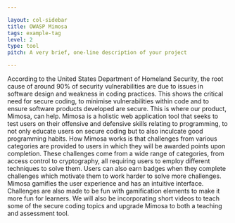 ```yaml
---

layout: col-sidebar
title: OWASP Mimosa
tags: example-tag
level: 2
type: tool
pitch: A very brief, one-line description of your project

---
```


According to the United States Department of Homeland Security, the root cause of around 90% of security vulnerabilities are due to issues in software design and weakness in coding practices. This shows the critical need for secure coding, to minimise vulnerabilities within code and to ensure software products developed are secure. This is where our product, Mimosa, can help. Mimosa is a holistic web application tool that seeks to test users on their offensive and defensive skills relating to programming, to not only educate users on secure coding but to also inculcate good programming habits.
How Mimosa works is that challenges from various categories are provided to users in which they will be awarded points upon completion. These challenges come from a wide range of categories, from access control to cryptography, all requiring users to employ different techniques to solve them. Users can also earn badges when they complete challenges which motivate them to work harder to solve more challenges. Mimosa gamifies the user experience and has an intuitive interface. Challenges are also made to be fun with gamification elements to make it more fun for learners. We will also be incorporating short videos to teach some of the secure coding topics and upgrade Mimosa to both a teaching and assessment tool. 

<!--
This is an example of a Project or Chapter Page.  Please change these items to indicate the actual information you wish to present.  In addition to this information, the 'front-matter' above this text should be modified to reflect your actual information.  An explanation of each of the front-matter items is below:

layout: This is the layout used by project and chapter pages.  You should leave this value as col-sidebar

title: This is the title of your project or chapter page, usually the name.  For example, OWASP Zed Attack Proxy or OWASP Baltimore

tags: This is a space-delimited list of tags you associate with your project or chapter.  If you are using tabs, at least one of these tags should be unique in order to be used in the tabs files (an example tab is included in this repo) 

level: For projects, this is your project level (2 - Incubator, 3 - Lab, 4 - Flagship)

type: code, tool, documentation, or other
-->
